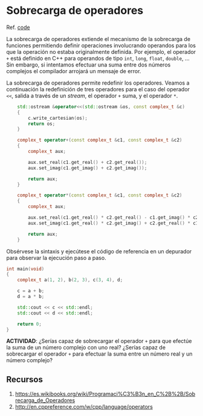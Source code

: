 # Sobrecarga de operadores

Ref. [code](code/code6.cpp)

La sobrecarga de operadores extiende el mecanismo de la sobrecarga de funciones permitiendo definir operaciones involucrando operandos para los que la operación no estaba originalmente definida. Por ejemplo, el operador `+` está definido en C++ para operandos de tipo `int`,  `long`, `float`, `double`, ... Sin embargo, si intentamos efectuar una suma entre dos números complejos el compilador arrojará un mensaje de error. 

La sobrecarga de operadores permite redefinir los operadores. Veamos a continuación la redefinición de tres operadores para el caso del operador `<<`, salida a través de un *stream*, el operador `+` suma, y el operador `*`.

```cpp
	std::ostream &operator<<(std::ostream &os, const complex_t &c)
	{
		c.write_cartesian(os);
		return os;
	}

	complex_t operator+(const complex_t &c1, const complex_t &c2)
	{
		complex_t aux;

		aux.set_real(c1.get_real() + c2.get_real());
		aux.set_imag(c1.get_imag() + c2.get_imag());

		return aux;
	}

	complex_t operator*(const complex_t &c1, const complex_t &c2)
	{
		complex_t aux;

		aux.set_real(c1.get_real() * c2.get_real() - c1.get_imag() * c2.get_imag());
		aux.set_imag(c1.get_real() * c2.get_imag() + c2.get_real() * c1.get_imag());

		return aux;
	}
```
Obsérvese la sintaxis y ejecútese el código de referencia en un depurador para observar la ejecución paso a paso.

```cpp
int main(void)
{
	complex_t a(1, 2), b(2, 3), c(3, 4), d;

	c = a + b;
	d = a * b; 

	std::cout << c << std::endl;
	std::cout << d << std::endl;

	return 0;
}
```
**ACTIVIDAD**: ¿Serías capaz de sobrecargar el operador `+` para que efectúe la suma de un número complejo con uno real? ¿Serías capaz de sobrecargar el operador `+` para efectuar la suma entre un número real y un número complejo?

## Recursos

1. https://es.wikibooks.org/wiki/Programaci%C3%B3n_en_C%2B%2B/Sobrecarga_de_Operadores
2. http://en.cppreference.com/w/cpp/language/operators
